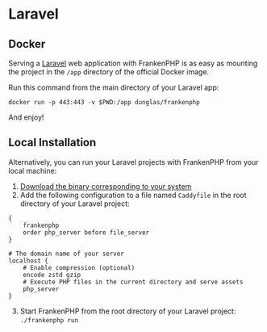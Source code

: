 # Laravel

## Docker

Serving a [Laravel](https://laravel.com) web application with FrankenPHP is as easy as mounting the project in the `/app` directory of the official Docker image.

Run this command from the main directory of your Laravel app:

```console
docker run -p 443:443 -v $PWD:/app dunglas/frankenphp
```

And enjoy!

## Local Installation

Alternatively, you can run your Laravel projects with FrankenPHP from your local machine:

1. [Download the binary corresponding to your system](https://github.com/dunglas/frankenphp/releases)
2. Add the following configuration to a file named `Caddyfile` in the root directory of your Laravel project:
```Caddyfile
{
	frankenphp
	order php_server before file_server
}

# The domain name of your server
localhost {
    # Enable compression (optional)
    encode zstd gzip
    # Execute PHP files in the current directory and serve assets
    php_server
}
```
3. Start FrankenPHP from the root directory of your Laravel project: `./frankenphp run`
